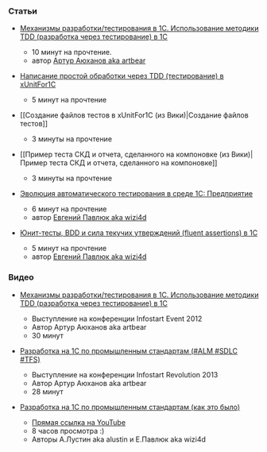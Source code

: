 ### Статьи

* [Механизмы разработки/тестирования в 1С. Использование методики TDD (разработка через тестирование) в 1С](http://infostart.ru/public/326820/) 
    * 10 минут на прочтение. 
    * автор [Артур Аюханов aka artbear](https://github.com/artbear)

* [Написание простой обработки через TDD (тестирование) в xUnitFor1C](http://infostart.ru/public/323813/) 
    - 5 минут на прочтение

* [[Создание файлов тестов в xUnitFor1C (из Вики)|Создание файлов тестов]] 
    - 3 минуты на прочтение

* [[Пример теста СКД и отчета, сделанного на компоновке (из Вики)|Пример теста СКД и отчета, сделанного на компоновке]]
    - 3 минуты на прочтение

* [Эволюция автоматического тестирования в среде 1С: Предприятие](http://habrahabr.ru/post/270061/)
    - 6 минут на прочтение
    * автор [Евгений Павлюк aka wizi4d](https://github.com/wizi4d)

* [Юнит-тесты, BDD и сила текучих утверждений (fluent assertions) в 1С](http://habrahabr.ru/post/260013/)
    - 5 минут на прочтение
    * автор [Евгений Павлюк aka wizi4d](https://github.com/wizi4d)

### Видео

* [Механизмы разработки/тестирования в 1С. Использование методики TDD (разработка через тестирование) в 1С](http://www.youtube.com/watch?v=G0ki2deu0ow)
    * Выступление на конференции Infostart Event 2012
    *  Автор Артур Аюханов aka artbear
    - 30 минут

* [Разработка на 1С по промышленным стандартам (#ALM #SDLC #TFS)](http://www.youtube.com/watch?v=jvfJXSDSEoc)
    * Выступление на конференции Infostart Revolution 2013
    *  Автор Артур Аюханов aka artbear
    - 28 минут

* [Разработка на 1С по промышленным стандартам (как это было)](http://infostart.ru/public/328695/) 
    * [Прямая ссылка на YouTube](http://www.youtube.com/watch?v=D8qZVTWWUGQ&feature=youtu.be&list=PL2zlgf113YhH0FKguKTuwVOjh5t3XnPs5)
    - 8 часов просмотра :) 
    - Авторы А.Лустин aka alustin и Е.Павлюк aka wizi4d